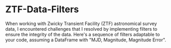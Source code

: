 # ZTF-Data-Filters
When working with Zwicky Transient Facility (ZTF) astronomical survey data, I encountered challenges that I resolved by implementing filters to ensure the integrity of the data. Here's a sequence of filters adaptable to your code, assuming a DataFrame with "MJD, Magnitude, Magnitude Error".
